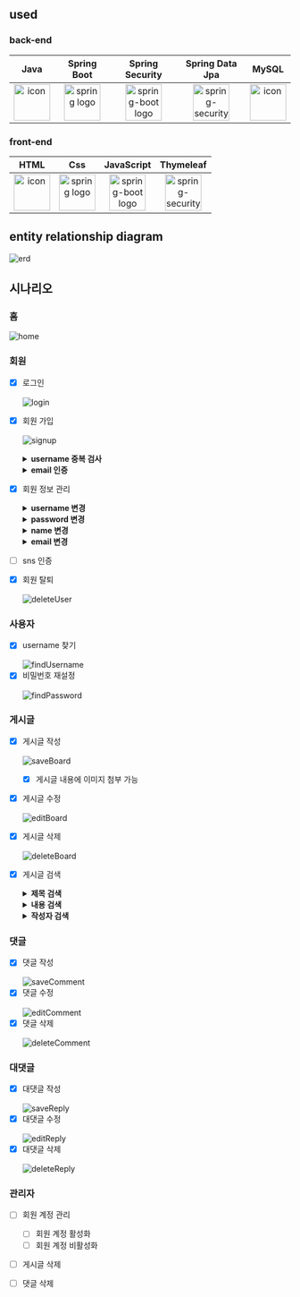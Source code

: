 
## used

### back-end
|                                                                       Java                                                                       |                                          Spring Boot                                          |                                           Spring Security                                            |                                                Spring Data Jpa                                                |                                                                       MySQL                                                                       |     
|:------------------------------------------------------------------------------------------------------------------------------------------------:|:---------------------------------------------------------------------------------------------:|:----------------------------------------------------------------------------------------------------:|:-------------------------------------------------------------------------------------------------------------:|:-------------------------------------------------------------------------------------------------------------------------------------------------:|
| <div style="display: flex; align-items: flex-start;"><img src="./src/main/resources/content/java.png" alt="icon" width="65" height="65" /></div> | <img alt="spring logo" src="./src/main/resources/content/spring.png" width="65" height="65" > | <img alt="spring-boot logo" src="./src/main/resources/content/security.png" width="65" height="65" > | <img alt="spring-security logo" src="./src/main/resources/content/springdatajpa.png" width="65" height="65" > | <div style="display: flex; align-items: flex-start;"><img src="./src/main/resources/content/mysql.png" alt="icon" width="65" height="65" /></div> |     

### front-end
|                                                                       HTML                                                                       |                                            Css                                             |                                               JavaScript                                               |                                                 Thymeleaf                                                 |     
|:------------------------------------------------------------------------------------------------------------------------------------------------:|:------------------------------------------------------------------------------------------:|:------------------------------------------------------------------------------------------------------:|:---------------------------------------------------------------------------------------------------------:|
| <div style="display: flex; align-items: flex-start;"><img src="./src/main/resources/content/html.png" alt="icon" width="65" height="65" /></div> | <img alt="spring logo" src="./src/main/resources/content/css.png" width="65" height="65" > | <img alt="spring-boot logo" src="./src/main/resources/content/javascript.png" width="65" height="65" > | <img alt="spring-security logo" src="./src/main/resources/content/thymeleaf.png" width="65" height="65" > |





## entity relationship diagram

![erd](/src/main/resources/content/spr4.png)

## 시나리오

### 홈
![home](/src/main/resources/content/home.gif)


### 회원
- [x] 로그인<br/>    
  ![login](/src/main/resources/content/login.gif)
- [x] 회원 가입<br/>  
  ![signup](/src/main/resources/content/signupEnd.gif)
  <details> 
  <summary><b>username 중복 검사</b></summary>
  
  ![validateUsername](/src/main/resources/content/validateUsername.gif)
  </details>
  <details>
  <summary><b>email 인증</b></summary> 
  
  ![verifyEmail](/src/main/resources/content/verifyEmail.gif)
  </details>
- [x] 회원 정보 관리
  <details>
  <summary><b>username 변경</b></summary> 

  ![updateUsername](/src/main/resources/content/updateUsername.gif)
  </details>
  <details>
  <summary><b>password 변경</b></summary> 

  ![updatePassword](/src/main/resources/content/updatePassword.gif)
  - [x] 기존 비밀번호, 새 비밀번호가 같으면 예외 발생 
  </details>
  <details>
  <summary><b>name 변경</b></summary> 

  ![updateName](/src/main/resources/content/updateName.gif)
  </details>
  <details>
  <summary><b>email 변경</b></summary> 

  ![updateEmail](/src/main/resources/content/updateEmail.gif)
  - [x] email 인증
  </details>
- [ ] sns 인증
- [x] 회원 탈퇴<br/>    
  ![deleteUser](/src/main/resources/content/deleteUser.gif)

### 사용자
- [x] username 찾기<br/>    
  ![findUsername](/src/main/resources/content/findUsername.gif)
- [x] 비밀번호 재설정<br/>    
  ![findPassword](/src/main/resources/content/findPassword.gif)

### 게시글
- [x] 게시글 작성<br/>    
  ![saveBoard](/src/main/resources/content/saveBoard.gif)
  - [x] 게시글 내용에 이미지 첨부 가능
- [x] 게시글 수정<br/>    
  ![editBoard](/src/main/resources/content/editBoard.gif)
- [x] 게시글 삭제<br/>    
  ![deleteBoard](/src/main/resources/content/deleteBoard.gif)
- [x] 게시글 검색<br/>    
  <details>
  <summary><b>제목 검색</b></summary> 

  ![findBoardByTitle](/src/main/resources/content/findBoardByTitle.gif)
  </details>
  <details>
  <summary><b>내용 검색</b></summary> 

  ![findBoardByContent](/src/main/resources/content/findBoardByContent.gif)
  </details>
  <details>
  <summary><b>작성자 검색</b></summary> 

  ![findBoardByWriter](/src/main/resources/content/findBoardByWriter.gif)
  </details>

### 댓글
- [x] 댓글 작성<br/>    
  ![saveComment](/src/main/resources/content/saveComment.gif)
- [x] 댓글 수정<br/>    
  ![editComment](/src/main/resources/content/editComment.gif)
- [x] 댓글 삭제<br/>    
  ![deleteComment](/src/main/resources/content/deleteComment.gif)

### 대댓글
- [x] 대댓글 작성<br/>    
  ![saveReply](/src/main/resources/content/saveReply.gif)
- [x] 대댓글 수정<br/>    
  ![editReply](/src/main/resources/content/editReply.gif)
- [x] 대댓글 삭제<br/>    
  ![deleteReply](/src/main/resources/content/deleteReply.gif)

### 관리자
- [ ] 회원 계정 관리
    - [ ] 회원 계정 활성화
    - [ ] 회원 계정 비활성화
- [ ] 게시글 삭제
- [ ] 댓글 삭제




